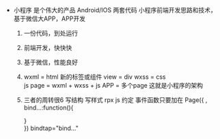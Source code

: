 - 小程序  是个伟大的产品
  Android/IOS  两套代码
  小程序前端开发思路和技术，基于微信大APP，APP开发

  1. 一份代码，到处运行
  2. 前端开发，快快快
  3. 基于微信，性能良好


  1. wxml = html
     新的标签或组件 view = div
     wxss = css  
     js
     page = wxml + wxss + js
     APP = 多个page
     这就是小程序的架构

  2. 三者的周转很6
     写结构
     写样式 rpx
     js 约定  事件函数只要加在
     Page({
       ,
       bind...:function(){

       }   
     })
     bindtap="bind..."
